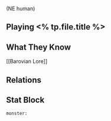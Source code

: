 (NE human)
## Playing <% tp.file.title %>
## What They Know
[[Barovian Lore]]
## Relations
## Stat Block

```statblock
monster:
```
